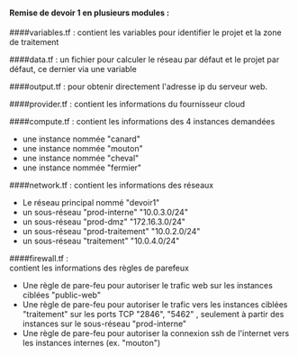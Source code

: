 #### Remise de devoir 1 en plusieurs modules :

####variables.tf :
contient les variables pour identifier le projet et la zone de traitement

####data.tf :
un fichier pour calculer le réseau par défaut et le projet par défaut, ce dernier via une variable

####output.tf :
pour obtenir directement l'adresse ip du serveur web.

####provider.tf :
contient les informations du fournisseur cloud

####compute.tf :
contient les informations des 4 instances demandées
* une instance nommée "canard"
* une instance nommée "mouton"
* une instance nommée "cheval"
* une instance nommée "fermier"

####network.tf :
contient les informations des réseaux
* Le réseau principal nommé "devoir1"
* un sous-réseau "prod-interne" "10.0.3.0/24"
* un sous-réseau "prod-dmz" "172.16.3.0/24"
* un sous-réseau "prod-traitement" "10.0.2.0/24"
* un sous-réseau "traitement" "10.0.4.0/24"

####firewall.tf :  
contient les informations des règles de parefeux
* Une règle de pare-feu pour autoriser le trafic web sur les instances ciblées "public-web"
* Une règle de pare-feu pour autoriser le trafic  vers les instances ciblées "traitement" sur les ports TCP "2846", "5462" , seulement à partir des instances sur le sous-réseau "prod-interne"
* Une règle de pare-feu pour autoriser la connexion ssh de l'internet vers les instances internes (ex. "mouton")

